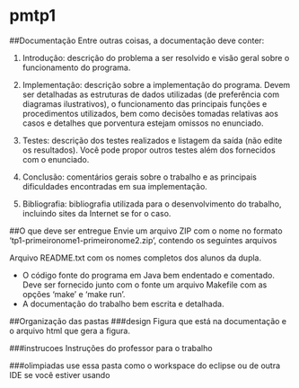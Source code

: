 # pmtp1

##Documentação
Entre outras coisas, a documentação deve conter:

1. Introdução: descrição do problema a ser resolvido e visão geral sobre o funcionamento do programa.

2. Implementação: descrição sobre a implementação do programa. Devem ser detalhadas as estruturas de
dados utilizadas (de preferência com diagramas ilustrativos), o funcionamento das principais funções e
procedimentos utilizados, bem como decisões tomadas relativas aos casos e detalhes que porventura
estejam omissos no enunciado.

4. Testes: descrição dos testes realizados e listagem da saída (não edite os resultados). Você pode propor
outros testes além dos fornecidos com o enunciado.

5. Conclusão: comentários gerais sobre o trabalho e as principais dificuldades encontradas em sua
implementação.

6. Bibliografia: bibliografia utilizada para o desenvolvimento do trabalho, incluindo sites da Internet se for
o caso.

##O que deve ser entregue
Envie um arquivo ZIP com o nome no formato ‘tp1-primeironome1-primeironome2.zip’, contendo os
seguintes arquivos

Arquivo README.txt com os nomes completos dos alunos da dupla.
* O código fonte do programa em Java bem endentado e comentado. Deve ser fornecido junto com o
fonte um arquivo Makefile com as opções ‘make’ e ‘make run’.
* A documentação do trabalho bem escrita e detalhada.

##Organização das pastas
###design
Figura que está na documentação e o arquivo html que gera a figura.

###instrucoes
Instruções do professor para o trabalho

###olimpiadas
use essa pasta como o workspace do eclipse ou de outra IDE se você estiver usando
